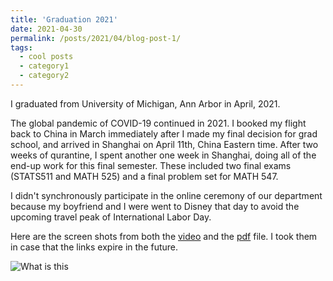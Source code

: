```yaml
---
title: 'Graduation 2021'
date: 2021-04-30
permalink: /posts/2021/04/blog-post-1/
tags:
  - cool posts
  - category1
  - category2
---
```


I graduated from University of Michigan, Ann Arbor in April, 2021.

The global pandemic of COVID-19 continued in 2021. I booked my flight back to China in March immediately after I made my final decision for grad school, and arrived in Shanghai on April 11th, China Eastern time. After two weeks of qurantine, I spent another one week in Shanghai, doing all of the end-up work for this final semester. These included two final exams (STATS511 and MATH 525) and a final problem set for MATH 547. 

I didn't synchronously participate in the online ceremony of our department because my boyfriend and I were went to Disney that day to avoid the upcoming travel peak of International Labor Day. 



Here are the screen shots from both the [video](https://www.youtube.com/watch?v=mLUoONLfzd8&t=13s) and the [pdf](https://lsa.umich.edu/content/dam/stats-assets/statsdocuments/Undergraduate%20Reception%20Program_pages.pdf) file. I took them in case that the links expire in the future. 


![What is this](v1.png)
